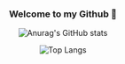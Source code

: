 <div align=center>
<hi>
  
### Welcome to my Github 👋</hi></div>

<div align=center>
  
 ![Anurag's GitHub stats](https://github-readme-stats.vercel.app/api?username=HyukIsBack&show_icons=true&theme=vue)
</div>

<div align=center>

 ![Top Langs](https://github-readme-stats.vercel.app/api/top-langs/?username=HyukIsBack&layout=compact&theme=vue)
</div>

